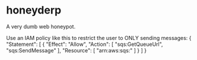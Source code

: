honeyderp
=========

A very dumb web honeypot.


Use an IAM policy like this to restrict the user to ONLY sending messages:
{
  "Statement": [
    {
      "Effect": "Allow",
      "Action": [
        "sqs:GetQueueUrl",
        "sqs:SendMessage"
      ],
      "Resource": [
        "arn:aws:sqs:<FULL ARN GOES HERE>"
      ]
    }
  ]
}